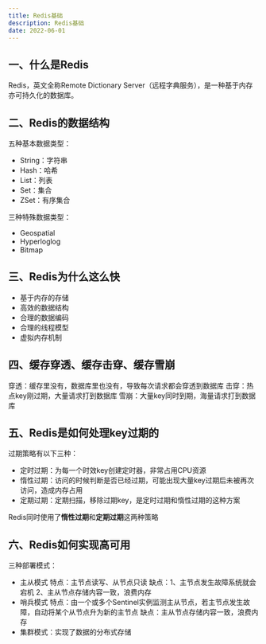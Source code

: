 ```yaml
---
title: Redis基础
description: Redis基础
date: 2022-06-01
---
```


## 一、什么是Redis

Redis，英文全称Remote Dictionary Server（远程字典服务），是一种基于内存亦可持久化的数据库。

## 二、Redis的数据结构

五种基本数据类型：

- String：字符串
- Hash：哈希
- List：列表
- Set：集合
- ZSet：有序集合

三种特殊数据类型：

- Geospatial
- Hyperloglog
- Bitmap

## 三、Redis为什么这么快

- 基于内存的存储
- 高效的数据结构
- 合理的数据编码
- 合理的线程模型
- 虚拟内存机制

## 四、缓存穿透、缓存击穿、缓存雪崩

穿透：缓存里没有，数据库里也没有，导致每次请求都会穿透到数据库
击穿：热点key刚过期，大量请求打到数据库
雪崩：大量key同时到期，海量请求打到数据库

## 五、Redis是如何处理key过期的

过期策略有以下三种：

- 定时过期：为每一个时效key创建定时器，非常占用CPU资源
- 惰性过期：访问的时候判断是否已经过期，可能出现大量key过期后未被再次访问，造成内存占用
- 定期过期：定期扫描，移除过期key，是定时过期和惰性过期的这种方案

Redis同时使用了**惰性过期**和**定期过期**这两种策略

## 六、Redis如何实现高可用

三种部署模式：

- 主从模式
    特点：主节点读写、从节点只读
    缺点：1、主节点发生故障系统就会宕机 2、主从节点存储内容一致，浪费内存
- 哨兵模式
    特点：由一个或多个Sentinel实例监测主从节点，若主节点发生故障，自动将某个从节点升为新的主节点
    缺点：主从节点存储内容一致，浪费内存
- 集群模式：实现了数据的分布式存储
